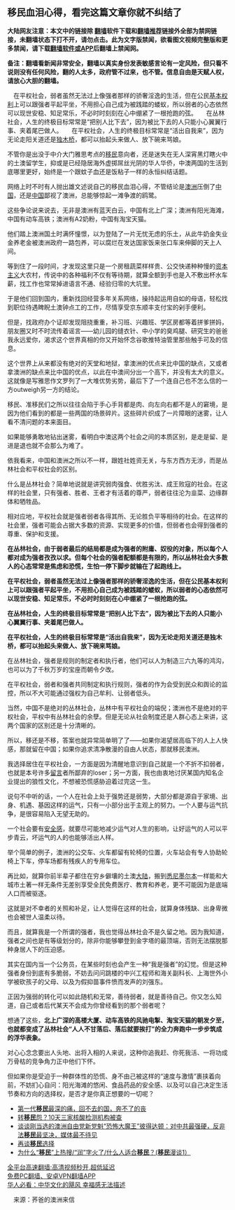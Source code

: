  <!-- 面包屑导航 --> <h2>移民血泪心得，看完这篇文章你就不纠结了</h2> <p class="notice"><b>大陆网友注意：本文中的链接除 <a href="https://github.com/bannedbook/fanqiang" >翻墙</a>软件下载和<a href="https://github.com/killgcd/justmysocks/blob/master/README.md">翻墙推荐</a>链接外全部为禁网链接，未翻墙状态下打不开，请勿点击。此为文字版禁闻，欲看图文视频完整版和更多禁闻，请下载<a href="https://github.com/bannedbook/fanqiang">翻墙软件或APP</a>后翻墙上禁闻网。</p><p>备注：翻墙看新闻非常安全，翻墙以真实身份发表敏感言论有一定风险，但只看不说则没有任何风险，翻的人太多，政府管不过来，也不管。信息自由是天赋人权，请放心大胆的翻墙。</b></p>  <div class="entry"> <p id="summary">　在平权社会，弱者虽然无法过上像强者那样的骄奢淫逸的生活，但在公民<a href="https://www.bannedbook.org/bnews/tag/%E5%9F%BA%E6%9C%AC%E6%9D%83%E5%88%A9/" class="st_tag internal_tag" rel="tag" title="标签 基本权利 下的日志">基本权利</a>上可以跟强者平起平坐，不用担心自己成为被践踏的蝼蚁，所以弱者的心态依然可以现世安稳、知足常乐，不必时时刻刻在心中绷紧了一根抢跑的弦。　　在丛林社会，人生的终极目标常常是“把别人比下去”，因为被比下去的人只能小心翼翼行事、夹着尾巴做人。　　在平权社会，人生的终极目标常常是“活出自我来”，因为无论走阳关道还是<a href="https://www.bannedbook.org/bnews/tag/%E7%8B%AC%E6%9C%A8%E6%A1%A5/" class="st_tag internal_tag" rel="tag" title="标签 独木桥 下的日志">独木桥</a>，都可以抬起头来做人、放下碗来骂娘。</p> <p>不管你是出没于中介大门雅思考点的<a href="https://www.bannedbook.org/bnews/tag/%e7%a7%bb%e6%b0%91/" class="st_tag internal_tag" rel="tag" title="标签 移民 下的日志">移民</a>意向者，还是迷失在无人深宵黑灯瞎火中的土澳留学生，抑或是已经隐居海外虚掷屌丝光阴的华人华侨，中澳两国的生活到底哪里更好，始终是一个跟蚊子血还是饭粘子一样的永恒纠结话题。</p> <p>网络上时不时有人抛出雄文述说自己的移民血泪心得，不管结论是<a href="https://www.bannedbook.org/bnews/tag/%e6%be%b3%e6%b4%b2/" class="st_tag internal_tag" rel="tag" title="标签 澳洲 下的日志">澳洲</a>压倒了<span class='wp_keywordlink_affiliate'><a href="https://www.bannedbook.org/" title="中国" target="_blank">中国</a></span>，还是<a href="https://www.bannedbook.org/bnews/tag/%E4%B8%AD%E5%9B%BD/" class="st_tag internal_tag" rel="tag" title="标签 中国 下的日志">中国</a>鄙视了澳洲，总能够惊起一滩争渡的鸥鹭。</p> <p>这些争论说来说去，无非是澳洲有蓝天白云，中国有北上广深；澳洲有阳光海滩，中国有动车高铁；澳洲有A2奶粉，中国有淘宝天猫。</p> <p>他们踏上澳洲国土时满怀憧憬，以为登陆了一片无忧无虑的乐土，从此牛奶金失业金养老金被澳洲政府一路包养，可以腐烂在发达国家饭来张口车来伸脚的天上人间。</p> <p>等到住了一段时间，才发现这里只是一个房租蔬菜样样贵、公交快递种种慢的<span class='wp_keywordlink'><a href="https://www.bannedbook.org/forum2/topic920.html" title="资本主义与自由" target="_blank">资本主义</a></span>大农村，传说中的各种福利不仅有等待期，就算全额到手也是入不敷出杯水车薪，找工作也常常掉进语言不通、经验归零的大坑里。</p> <p>于是他们回到国内，重新找回经营多年关系网络，操持起运用自如的母语，轻松找到职位待遇睥睨土澳钟点工的工作，尽情享受京东顺丰支付宝的剁手便利。</p> <p>但是，找政府办个证却发现阻挠重重，补习班、兴趣班、学区房都等着拼爹拼妈，朋友圈又时不时流传着谣言——幼儿园的缝衣针、中小学的臭鸡腿、研究生的爸爸我永远爱你，渴求这个世界真相的你又开始怀念谷歌推特油管里那些触手可及的信息。</p> <p>这个世界上从来都没有绝对的天堂和地狱，拿澳洲的优点来比中国的缺点，又或者拿澳洲的缺点来比中国的优点，以此在中澳间分出一个高下，并没有太大的意义。这就像是写雅思作文罗列了一大堆优势劣势，最后下了一个连自己也不怎么信的一方outweigh另一方的结论。</p>  <p>移民、准移民们之所以往往会陷于手心手背都是肉、向左向右都不是人的窘境，是因为他们看到的都是一些两国的场景碎片。这些碎片织成了一片障眼的迷雾，让人看不清问题的本来面目。</p> <p>如果能够勇敢地钻出迷雾，看明白中澳这两个社会之间的本质区别，是走是留、是进是退也就不会那么为难了。</p> <p>依我看来，中国和澳洲之所以不一样，跟姓社姓资无关，与东方西方无涉，而是丛林社会和平权社会的区别。</p> <p>什么是丛林社会？简单地说就是讲究弱肉强食、优胜劣汰、成王败寇的社会。在这样的社会里，只有强者、胜者、王者才有活着的尊严，弱者往往沦为韭菜、边缘群体和牺牲品。</p> <p>相对应地，平权社会就是强者弱者各得其所、无论胜负平等相待的社会。在这样的社会里，强者可能会占据大多数的资源、实现更多的价值，但弱者也会得到强者的尊重、保护和支援。</p> <p><strong>在丛林社会，由于弱者最后的结局都是成为强者的附庸、奴役的对象，所以每个人都对成为强者孜孜以求。但每个社会的强者配额都是有限的，所以丛林社会大多数人的心态常常是焦虑和恐慌，生怕一停下脚步就输在了起跑线上。</strong></p> <p><strong>在平权社会，弱者虽然无法过上像强者那样的骄奢淫逸的生活，但在公民基本权利上可以跟强者平起平坐，不用担心自己成为被践踏的蝼蚁，所以弱者的心态依然可以现世安稳、知足常乐，不必时时刻刻在心中绷紧了一根抢跑的弦。</strong></p> <p><strong>在丛林社会，人生的终极目标常常是“把别人比下去”，因为被比下去的人只能小心翼翼行事、夹着尾巴做人。</strong></p> <p><strong>在平权社会，人生的终极目标常常是“活出自我来”，因为无论走阳关道还是独木桥，都可以抬起头来做人、放下碗来骂娘。</strong></p>  <p>在丛林社会，强者是规则的制定者和执行者，他们可以人为制造三六九等的鸿沟，也可以为了千秋万岁的宝座而朝令夕改。</p> <p>在平权社会，弱者和强者共同制定和执行规则，强者的作为会受到民众和舆论的监控，所以不大可能通过强权为自己牟利、让弱者低头。</p> <p>当然，中国不是绝对的丛林社会，丛林中有平权社会的端倪；澳洲也不是绝对的平权社会，平权中有丛林社会的余孽。但是无论从社会制度还是人群心态上来讲，这两个国家的区别还是十分清晰的。</p> <p>所以，移还是不移，答案也就异常简单明了了——如果你渴望居高临下的人上人快感，那就留在中国；如果你追求清净散漫的自由人状态，那就移民澳洲。</p> <p>我选择居住在平权社会，一方面是因为清醒地意识到自己就是一个不折不扣弱者，也就是本号许多<span class='wp_keywordlink'><a href="https://www.bannedbook.org/bnews/tougao/" title="留言" target="_blank">留言</a></span>者所鄙弃的loser；另一方面，我也由衷地讨厌某国内知名企业提出的狼性文化，不想被恐慌感胁迫着过完这一生。</p> <p>说句不中听的话，一个人在社会上处于强势还是弱势，大部分都是源自于家境、出身、机遇、基因这样的运气，只有一小部分出于主观上的努力。一个人要与运气抗争，是很容易陷入无望无助的。</p> <p>一个社会要有<a href="https://www.bannedbook.org/bnews/tag/%E5%AE%89%E5%85%A8%E6%84%9F/" class="st_tag internal_tag" rel="tag" title="标签 安全感 下的日志">安全感</a>，就要尽可能地减少运气对人生的影响，让好运气的人可以平步青云，坏运气的人的也能够活出人样。</p> <p>举个简单的例子，澳洲的公交车、火车都留有轮椅的位置，火车站会有专人协助轮椅上下车，停车场都有残疾人的专用车位。</p> <p>再比如，就算你前半辈子都住在穷乡僻壤的土澳<span class='wp_keywordlink_affiliate'><a href="https://www.bannedbook.org/" title="大陆" target="_blank">大陆</a></span>，搬到<a href="https://www.bannedbook.org/bnews/tag/%e6%82%89%e5%b0%bc/" class="st_tag internal_tag" rel="tag" title="标签 悉尼 下的日志">悉尼</a><a href="https://www.bannedbook.org/bnews/tag/%e5%a2%a8%e5%b0%94%e6%9c%ac/" class="st_tag internal_tag" rel="tag" title="标签 墨尔本 下的日志">墨尔本</a>一样能和大城市土著一样无条件无差别享受全民免费医疗、教育和养老，更不可能因为是底端人口而被驱逐。</p>  <p>这就是对不幸者的关照和补足，让人觉得在这样的社会，就算身体残缺、出身卑微也会被世人温柔以待。</p> <p>而且，就算我是一个所谓的强者，我也觉得丛林社会不是久留之地。因为我知道，强者之间也是有等级划分的，除非你能够攀登到金字塔的最顶端，否则无法摆脱那种身居人下的压迫感。</p> <p>其实在国内当一个公务员，在某些时刻也会产生一种“我是强者”的幻觉。但是这种强者身份到底有多脆弱，不妨去问问跳楼的中兴工程师和海关副科长、上海世外小学被砍孩子的父母、以及为假抑苗事件愤而发声的刘强东。</p> <p>正因为强弱的转化可以如此随机和无常，善待弱者，就是善待自己。你又怎么知道，自己或者后代某天不会成为你曾经看到的那个弱者呢？</p> <p>想通了这些，<strong>北上广深的高楼大厦、动车高铁的风驰电掣、淘宝天猫的朝发夕至，也就都变成了丛林社会“人人不甘落后、落后就要挨打”的全力奔跑中一步步筑成的浮华表象。</strong></p> <p>对心心念念要出人头地、出将入相的人来说，这种你追我赶、你死我活、一将功成万骨枯的竞争角力正中他们下怀。</p> <p>但如果你是受迫于一种群体性的恐慌、身不由己被这样的“速度与激情”裹挟着向前，不妨扪心自问：阳光海滩的悠闲、食品药品的安全感、以及可以自己决定生活节奏和方向的选择权，是否才是你真正想要的一切呢？</p> <div id="taboola-mid-1"></div>  <ul class='op-related-articles' title='相关阅读'> <li><a href='https://www.bannedbook.org/bnews/lifebaike/20220601/1740284.html' target='_blank'>第一代<b>移民</b>最深的痛，回不去的国，奔不了的丧</a></li> <li><a href='https://www.bannedbook.org/bnews/bannedvideo/20220531/1739750.html' target='_blank'>转<b>移民</b>怨？10天三家核酸检测机构被查</a></li> <li><a href='https://www.bannedbook.org/bnews/bannedvideo/20220531/1739718.html' target='_blank'>谈谈刚当选的澳洲自由党新党魁“恐怖大魔王”彼得达顿：对中共最强硬，反非法<b>移民</b>最坚决，媒体最不待见</a></li> <li><a href='https://www.bannedbook.org/bnews/bannedvideo/20220425/1739092.html' target='_blank'>再谈<b>移民</b>选择</a></li> <li><a href='https://www.bannedbook.org/bnews/bannedvideo/20220424/1739075.html' target='_blank'>为什么“<b>移民</b>”上热搜/“润”字火了/什么人适合<b>移民</b>？(<b>移民</b>漫谈1）</a></li> </ul> <p class="texttj"> <a href="https://github.com/bannedbook/fanqiang/wiki/V2ray%E6%9C%BA%E5%9C%BA" target="_blank">全平台高速翻墙:高清视频秒开,超低延迟</a><br/> <a href="https://github.com/bannedbook/fanqiang/wiki/%E7%A6%81%E9%97%BB%E7%BD%91%E5%AE%89%E5%8D%93%E7%BF%BB%E5%A2%99%E6%96%B0%E9%97%BBAPP" target="_blank">免费PC翻墙、安卓VPN翻墙APP</a><br/> <a href="https://www.bannedbook.org/bnews/comments/20220220/1694796.html" target="_blank">华人必看：中华文化的飓风 幸福感无法描述</a> </p><p class="src-info">　来源：荞爸的澳洲来信 </p> <a name='sharetosocial'></a>  <div style="margin-bottom:5px;padding-bottom:5px;clear:both"> <div id="archive-pix-1" class="banner-ads"> <!-- AuctionX Display platform tag START --> <div id="27602x728x90x621x_ADSLOT1" clicktrack="%%CLICK_URL_ESC%%"></div>  <!-- AuctionX Display platform tag END --> </div> <div id="archive-pix-2" class="banner-ads"> <!-- AuctionX Display platform tag START --> <div id="27556x300x250x621x_ADSLOT1" clicktrack="%%CLICK_URL_ESC%%" style="margin:0 auto;text-align:center"></div>  <!-- AuctionX Display platform tag END --> </div> </div>  <div id="archive-pix-1" class="banner-ads"> <!-- AuctionX Display platform tag START --> <div id="27603x728x90x621x_ADSLOT1" clicktrack="%%CLICK_URL_ESC%%"></div>  <!-- AuctionX Display platform tag END --> </div> </div><!--END ENTRY--> 